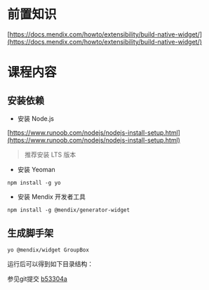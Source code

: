 # 前置知识

[https://docs.mendix.com/howto/extensibility/build-native-widget/](https://docs.mendix.com/howto/extensibility/build-native-widget/)

# 课程内容

## 安装依赖

- 安装 Node.js

[https://www.runoob.com/nodejs/nodejs-install-setup.html](https://www.runoob.com/nodejs/nodejs-install-setup.html)

> 推荐安装 LTS 版本

- 安装 Yeoman

```
npm install -g yo
```

- 安装 Mendix 开发者工具

```
npm install -g @mendix/generator-widget
```

## 生成脚手架

```
yo @mendix/widget GroupBox
```
运行后可以得到如下目录结构：

参见git提交 [b53304a](https://github.com/engalar/mendix-training/commit/b53304aee22d0b8083ca0f9a7b32217139e1826b)